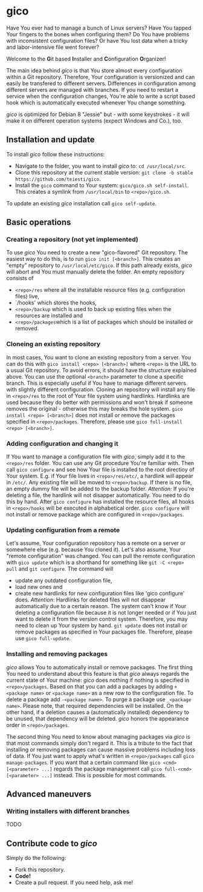 # gico
Have You ever had to manage a bunch of Linux servers? Have You tapped Your fingers to the bones when configuring them? Do You have problems with inconsistent configuration files? Or have You lost data when a tricky and labor-intensive file went forever?

Welcome to the **G**it based **I**nstaller and **C**onfiguration **O**rganizer!

The main idea behind *gico* is that You store almost every configuration within a Git repository. Therefore, Your configuration is versionized and can easily be transfered to different servers. Differences in configuration among different servers are managed with branches. If you need to restart a service when the configuration changes, You're able to write a script based hook which is automatically executed whenever You change something.

*gico* is optimized for Debian 8 "Jessie" but - with some keystrokes - it will make it on different operation systems (expect Windows and Co.), too.

## Installation and update
To install *gico* follow these instructions:
  * Navigate to the folder, you want to install *gico* to: `cd /usr/local/src`.
  * Clone this repository at the current stable version: `git clone -b stable https://github.com/teiesti/gico`.
  * Install the `gico` command to Your system: `gico/gico.sh self-install`. This creates a symlink from `/usr/local/bin` to `<repo>/gico.sh`.
  
To update an existing *gico* installation call `gico self-update`.

## Basic operations

### Creating a repository (not yet implemented)
To use *gico* You need to create a new "gico-flavored" Git repository. The easiest way to do this, is to run `gico init [<branch>]`. This creates an "empty" repository to `/usr/local/etc/gico`. If this path already exists, *gico* will abort and You must manually delete the folder. An empty repository consists of
  - `<repo>/res` where all the installable resource files (e.g. configuration files) live,
  - `<repo>/hooks' which stores the hooks,
  - `<repo>/backup` which is used to back up existing files when the resources are installed and 
  - `<repo>/packages`which is a list of packages which should be installed or removed.

### Cloneing an existing repository
In most cases, You want to clone an existing repository from a server. You can do this with `gico install <repo> [<branch>]` where `<repo>` is the URL to a usual Git repository. To avoid errors, it should have the structure explained above. You can use the optional `<branch>` parameter to clone a specific branch. This is especially useful if You have to manage different servers with slightly different configuration. Cloning an repository will install any file in `<repo>/res` to the root of Your file system using hardlinks. Hardlinks are used because they do better with permissions and won't break if someone removes the original - otherwise this may breaks the hole system. `gico install <repo> [<branch>]` does not install or remove the packages specified in `<repo>/packages`. Therefore, please use `gico full-install <repo> [<branch>]`.

### Adding configuration and changing it
If You want to manage a configuration file with *gico*, simply add it to the `<repo>/res` folder. You can use any Git procedure You're familiar with. Then call `gico configure` and see how Your file is installed to the root directioy of Your system. E.g. if Your file lives in `<repo>/res/etc/`, a hardlink will appear in `/etc/`. Any existing file will be moved to `<repo>/backup`. If there is no file, an empty dummy file will be added to the backup folder. *Attention:* If you're deleting a file, the hardlink will not disapper automatically. You need to do this by hand. After `gico configure` has installed the resource files, all hooks in `<repo>/hooks` will be executed in alphabetical order. `gico configure` will not install or remove package which are configured in `<repo>/packages`. 

### Updating configuration from a remote
Let's assume, Your configuration repository has a remote on a server or somewhere else (e.g. because You cloned it). Let's also assume, Your "remote configuration" was changed. You can pull the remote configuration with `gico update` which is a shorthand for something like `git -C <repo> pull` and `git configure`. The command will
  - update any outdated configuration file,
  - load new ones and
  - create new hardlinks for new configuration files like 'gico configure' does.
*Attention*:  Hardlinks for deleted files will not disappear automatically due to a certain reason. The system can't know if Your deleting a configuration file because it is not longer needed or if You just want to delete it from the version control system. Therefore, you may need to clean up Your system by hand.
`git update` does not install or remove packages as specified in Your packages file. Therefore, please use `gico full-update`.

### Installing and removing packages
*gico* allows You to automatically install or remove packages. The first thing You need to understand about this feature is that *gico* always regards the current state of Your machine: *gico* does nothing if nothing is specified in `<repo>/packages`. Based on that you can add a packages by adding `+<package name>` or `<package name>` as a new row to the configuration file. To delete a package add `-<package name>`. To purge a package use `_<package name>`. Please note, that required dependencies will be installed. On the other hand, if a deletion causes a (automatically installed) dependency to be unused, that dependency will be deleted. *gico* honors the appearance order in `<repo>/packages`.

The second thing You need to know about managing packages via *gico* is that most commands simply don't regard it. This is a tribute to the fact that installing or removing packages can cause massive problems including loss of data. If You just want to apply what's written in `<repo>/packages` call `gico manage-packages`. If you want that a certain command like `gico <cmd> [<parameter> ...]` regards the package management call `gico full-<cmd> [<parameter> ...]` instead. This is possible for most commands.

## Advanced maneuvers

### Writing installers with different branches
TODO

## Contribute code to *gico*
Simply do the following:
  * Fork this repository.
  * **Code!**
  * Create a pull request.
If you need help, ask me!
